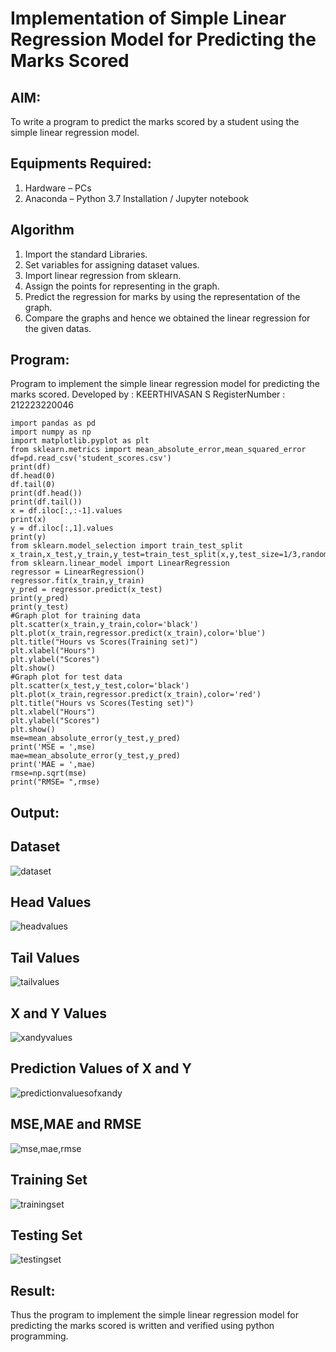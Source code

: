 # Implementation of Simple Linear Regression Model for Predicting the Marks Scored

## AIM:
To write a program to predict the marks scored by a student using the simple linear regression model.

## Equipments Required:
1. Hardware – PCs
2. Anaconda – Python 3.7 Installation / Jupyter notebook

## Algorithm
1. Import the standard Libraries.
2. Set variables for assigning dataset values.
3. Import linear regression from sklearn.
4. Assign the points for representing in the graph.
5. Predict the regression for marks by using the representation of the graph.
6. Compare the graphs and hence we obtained the linear regression for the given datas.

## Program:

Program to implement the simple linear regression model for predicting the marks scored.
Developed by : KEERTHIVASAN S 
RegisterNumber : 212223220046

```
import pandas as pd
import numpy as np
import matplotlib.pyplot as plt
from sklearn.metrics import mean_absolute_error,mean_squared_error
df=pd.read_csv('student_scores.csv')
print(df)
df.head(0)
df.tail(0)
print(df.head())
print(df.tail())
x = df.iloc[:,:-1].values
print(x)
y = df.iloc[:,1].values
print(y)
from sklearn.model_selection import train_test_split
x_train,x_test,y_train,y_test=train_test_split(x,y,test_size=1/3,random_state=0)
from sklearn.linear_model import LinearRegression
regressor = LinearRegression()
regressor.fit(x_train,y_train)
y_pred = regressor.predict(x_test)
print(y_pred)
print(y_test)
#Graph plot for training data
plt.scatter(x_train,y_train,color='black')
plt.plot(x_train,regressor.predict(x_train),color='blue')
plt.title("Hours vs Scores(Training set)")
plt.xlabel("Hours")
plt.ylabel("Scores")
plt.show()
#Graph plot for test data
plt.scatter(x_test,y_test,color='black')
plt.plot(x_train,regressor.predict(x_train),color='red')
plt.title("Hours vs Scores(Testing set)")
plt.xlabel("Hours")
plt.ylabel("Scores")
plt.show()
mse=mean_absolute_error(y_test,y_pred)
print('MSE = ',mse)
mae=mean_absolute_error(y_test,y_pred)
print('MAE = ',mae)
rmse=np.sqrt(mse)
print("RMSE= ",rmse)
```

## Output:

## Dataset
![dataset](https://github.com/user-attachments/assets/d45788b9-9596-407e-9bb9-1c6383b80c36)

## Head Values
![headvalues](https://github.com/user-attachments/assets/7a0d4c14-94f0-49f7-a1ba-12dbfa51c6f2)

## Tail Values
![tailvalues](https://github.com/user-attachments/assets/a7d066c0-9b65-45a6-b31a-6b087f9777e5)

## X and Y Values
![xandyvalues](https://github.com/user-attachments/assets/7467c907-28cd-41ac-97c7-56a0f4e5c0e8)

## Prediction Values of X and Y
![predictionvaluesofxandy](https://github.com/user-attachments/assets/db2fc4d4-820f-4955-b827-16251d41d6f7)

## MSE,MAE and RMSE
![mse,mae,rmse](https://github.com/user-attachments/assets/f4009ff7-a190-49b8-ba97-59b709581517)

## Training Set
![trainingset](https://github.com/user-attachments/assets/42343de0-36fb-40c0-8998-eef14f463399)

## Testing Set
![testingset](https://github.com/user-attachments/assets/b358cd17-df25-42a4-b7ad-1bc588066e54)

## Result:
Thus the program to implement the simple linear regression model for predicting the marks scored is written and verified using python programming.
